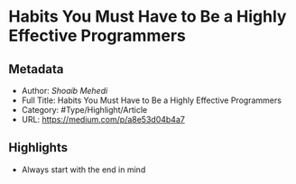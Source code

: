 # Habits You Must Have to Be a Highly Effective Programmers

## Metadata

* Author: *Shoaib Mehedi*
* Full Title: Habits You Must Have to Be a Highly Effective Programmers
* Category: #Type/Highlight/Article
* URL: https://medium.com/p/a8e53d04b4a7

## Highlights

* Always start with the end in mind
